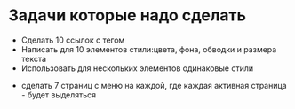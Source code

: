 # Задачи которые надо сделать

+ Сделать 10 ссылок с тегом <a>
+ Написать для 10 элементов стили:цвета, фона, обводки и размера текста
+ Использовать для нескольких элементов одинаковые стили

- сделать 7 страниц с меню на каждой, 
где каждая активная страница - будет выделяться 